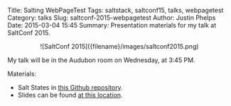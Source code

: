 Title: Salting WebPageTest
Tags: saltstack, saltconf15, talks, webpagetest
Category: talks
Slug: saltconf-2015-webpagetest
Author: Justin Phelps
Date: 2015-03-04 15:45
Summary: Presentation materials for my talk at SaltConf 2015.

<center>![SaltConf 2015]({filename}/images/saltconf2015.png)</center>

My talk will be in the Audubon room on Wednesday, at 3:45 PM.

Materials:
 * Salt States in [this Github repository](https://github.com/linuturk/webpagetest).
 * Slides can be found [at this location]({filename}/slides/webpagetest-saltconf2015.pdf).
